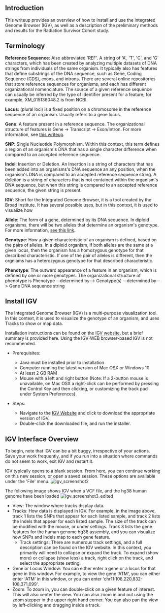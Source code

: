 ## Introduction
This writeup provides an overview of how to install and use the Integrated Genome Browser (IGV), as well as a description of the preliminary methods and results for the Radiation Survivor Cohort study.

## Terminology

**Reference Sequence**: Also abbreviated 'REF'. A string of 'A', 'T', 'C', and 'G' characters, which has been created by analyzing multiple datasets of DNA strings from individuals of the same organism. It typically also has features that define substrings of the DNA sequence, such as Gene, Coding Sequence (CDS), exons, and introns. There are several online repositories that store reference sequences for organisms, and each has different organizational nomenclature. The source of a given reference sequence can usually be inferred by the type of identifier present for a feature; for example, XM_015136048.2 is from NCBI.

**Locus**: (plural loci) is a fixed position on a chromosome in the reference sequence of an organism. Usually refers to a gene locus.

**Gene**: A feature present in a reference sequence. The organizational structure of features is Gene -> Transcript -> Exon/Intron. For more information, see [this writeup](https://github.com/scienceystuff/Biology-for-ComputerScientists).

**SNP**: Single Nucleotide Polymorphism. Within this context, this term defines a region of an organism's DNA that has a single character difference when compared to an accepted reference sequence.

**Indel**: Insertion or Deletion. An Insertion is a string of characters that has been added into an organisms's DNA sequence an any position, when the organism's DNA is compared to an accepted reference sequence string. A deletion is a string of characters that is not contained within the organism's DNA sequence, but when this string is compared to an accepted reference sequence, the given string is present.

**IGV**: Short for the Integrated Genome Browser, it is a tool created by the Broad Institute. It has several possible uses, but in this context, it is used to visualize how 

**Allele**: The form of a gene, determined by its DNA sequence. In diploid organisms, there will be two alleles that determine an organism's genotype. For more information, [see this link](https://www.nature.com/scitable/definition/allele-48).

**Genotype**: How a given characteristic of an organism is defined, based on the pairs of alleles. In a diploid organism, if both alleles are the same at a given locus, then the organism has a homozygous genotype for that described characteristic. If one of the pair of alleles is different, then the orgniams has a heterozygous genotype for that described characteristic. 

**Phenotype**: The outward appearance of a feature in an organism, which is defined by one or more genotypes. The organizational structure of phenotype is Phenotype --determined by--> Genotype(s) --determined by--> Gene DNA sequence string

## Install IGV
The Integrated Genome Browser (IGV) is a multi-purpose visualization tool. In this context, it is used to visualize the genotype of an organism, and uses Tracks to show or map data.

Installation instructions can be found on the [IGV website](https://software.broadinstitute.org/software/igv/download), but a brief summary is provided here. Using the IGV-WEB browser-based IGV is not recommended.

* Prerequisites:
  * Java must be installed prior to installation
  * Computer running the latest version of Mac OSX or Windows 10
  * At least 2 GB RAM
  * Mouse with a left and right button (Note: If a 2-button mouse is unavailable, on Mac OSX a right-click can be performed by pressing the Control Key and then clicking, or customizing the track pad under System Preferences).
  
* Steps:
  * Navigate to the [IGV Website](https://software.broadinstitute.org/software/igv/download) and click to download the appropriate version of IGV.
  * Double-click the downloaded file, and run the installer.
![]()

## IGV Interface Overview
To begin, note that IGV can be a bit buggy, irrespective of your actions. Save your work frequently, and if you run into a situation where commands do not seem to work, exit IGV and restart it.

IGV typically opens to a blank session. From here, you can continue working on this new session, or open a saved session. These options are available under the 'File' menu.
![igv_screenshot2]()

The following image shows IGV when a VCF file, and the hg38 human genome have been loaded
![igv_screenshot3_edited]()


* View: The window where tracks display data.
* Tracks: How data is displayed in IGV. For example, in the image above, track 1 lists the SNPs that appear for each listed sample, and track 2 lists the Indels that appear for each listed sample. The size of the track can be modified with the mouse, or under settings. Track 3 lists the gene features for the human genome hg38 assembly, and you can visualize how SNPs and Indels map to each gene feature.
  * Track settings: There are numerous track settings, and a full description can be found on the IGV website. In this context, you primarily will need to collapse or expand the track. To expand (show more) or collapse (show less) a track, right click on the track, and select the appropriate setting.
* Gene or Locus Window: You can either enter a gene or a locus for that gene in this window. For example, to view the gene 'ATM', you can either enter 'ATM' in this window, or you can enter 'chr11:108,220,832-108,371,099'.
* Zoom: To zoom in, you can double-click on a given feature of interest. This will also center the view. You can also zoom in and out using the zoom stepper in the upper right hand corner. You can also pan the view by left-clicking and dragging inside a track.
